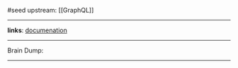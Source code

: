 
#seed 
upstream: [[GraphQL]]

---

**links**: [documenation](https://graphql.org/learn/schema/)

---

Brain Dump: 

--- 






